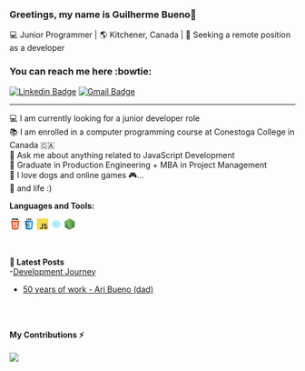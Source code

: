 ### Greetings, my name is Guilherme Bueno👋

💻 Junior Programmer | 🌎 Kitchener, Canada | 🎯 Seeking a remote position as a developer

### You can reach me here :bowtie:

[![Linkedin Badge](https://img.shields.io/badge/-GuilhermeBueno-blue?style=flat-square&logo=Linkedin&logoColor=white&link=https://www.linkedin.com/in/guilherme-bueno-pmp)](https://www.linkedin.com/in/guilherme-bueno-pmp)
[![Gmail Badge](https://img.shields.io/badge/-bueno.itdev-c14438?style=flat-square&logo=Gmail&logoColor=white&link=mailto:bueno.itdev@gmail.com)](mailto:bueno.itdev@gmail.com)

---

💻 I am currently looking for a junior developer role<br>
📚 I am enrolled in a computer programming course at Conestoga College in Canada :canada: <br>
💬 Ask me about anything related to JavaScript Development<br>
📎 Graduate in Production Engineering + MBA in Project Management <br>
🐶 I love dogs and online games 🎮...<br>
💫 and life :)

**Languages and Tools:**  

<code><img height="20" src="https://raw.githubusercontent.com/github/explore/80688e429a7d4ef2fca1e82350fe8e3517d3494d/topics/html/html.png"></code>
<code><img height="20" src="https://raw.githubusercontent.com/github/explore/80688e429a7d4ef2fca1e82350fe8e3517d3494d/topics/css/css.png"></code>
<code><img height="20" src="https://raw.githubusercontent.com/github/explore/80688e429a7d4ef2fca1e82350fe8e3517d3494d/topics/javascript/javascript.png"></code>
<code><img height="20" src="https://raw.githubusercontent.com/github/explore/80688e429a7d4ef2fca1e82350fe8e3517d3494d/topics/react/react.png"></code>
<code><img height="20" src="https://raw.githubusercontent.com/github/explore/80688e429a7d4ef2fca1e82350fe8e3517d3494d/topics/nodejs/nodejs.png"></code>

<br/>

**📕 Latest Posts**   
-[Development Journey](https://www.linkedin.com/posts/guilherme-bueno-pmp_vamos-falar-sobre-uma-jornada-do-zero-em-activity-6937857879613878272-fOrm?utm_source=linkedin_share&utm_medium=member_desktop_web)
- [50 years of work - Ari Bueno (dad)](https://www.linkedin.com/feed/update/urn:li:activity:6915507453035991040/)

<br/>
<br/>

**My Contributions ⚡**
<br/>
<br/>
<a href="https://github.com/LarissaAzevedo/github-readme-stats">
  <img align="left" src="https://github-readme-stats.vercel.app/api?username=BuenoIT&count_private=true&show_icons=true&theme=onedark" />
</a>

<br/>
</samp>

<!---
BuenoIT/BuenoIT is a ✨ special ✨ repository because its `README.md` (this file) appears on your GitHub profile.
You can click the Preview link to take a look at your changes.
--->
